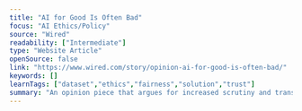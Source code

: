 ```yaml
---
title: "AI for Good Is Often Bad"
focus: "AI Ethics/Policy"
source: "Wired"
readability: ["Intermediate"]
type: "Website Article"
openSource: false
link: "https://www.wired.com/story/opinion-ai-for-good-is-often-bad/"
keywords: []
learnTags: ["dataset","ethics","fairness","solution","trust"]
summary: "An opinion piece that argues for increased scrutiny and transparency for AI for good programs to mitigate risk. "
---
```

